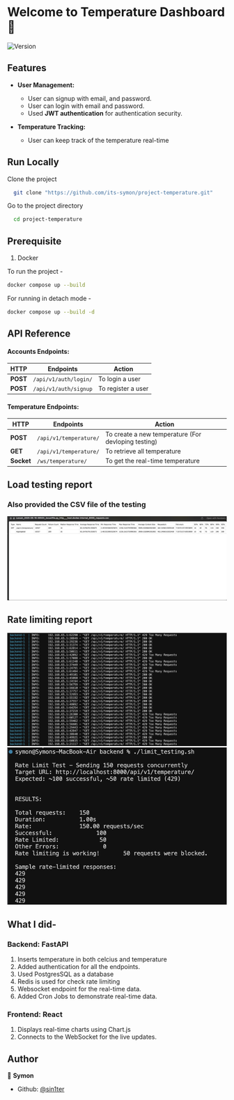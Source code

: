 # Welcome to Temperature Dashboard 👋

![Version](https://img.shields.io/badge/version-v1-blue.svg?cacheSeconds=2592000)


## Features

- **User Management:**
    - User can signup with email, and password.
    - User can login with email and password.
    - Used **JWT authentication** for authentication security.

- **Temperature Tracking:**
  - User can keep track of the temperature real-time
  
## Run Locally

Clone the project

```bash
  git clone "https://github.com/its-symon/project-temperature.git"
```

Go to the project directory

```bash
  cd project-temperature
```

## Prerequisite
1. Docker


To run the project -

```bash
docker compose up --build
```

For running in detach mode -
```bash
docker compose up --build -d
```

## API Reference

####  Accounts Endpoints:
| HTTP | Endpoints | Action |
| --- | --- | --- |
| **POST** | `/api/v1/auth/login/` | To login a user |
| **POST** | `/api/v1/auth/signup` | To register a user |


####  Temperature Endpoints:
| HTTP | Endpoints | Action |
| --- | --- | --- |
| **POST** | `/api/v1/temperature/` | To create a new temperature (For devloping testing) |
| **GET** | `/api/v1/temperature/` | To retrieve all temperature |
| **Socket** | `/ws/temperature/` | To get the real-time temperature

## Load testing report
### Also provided the CSV file of the testing
![Farmers Market Finder Demo](image.png)


## Rate limiting report
![Farmers Market Finder Demo](rate_limit1.png)
![Farmers Market Finder Demo](rate_limit2.png)

## What I did-
### Backend: FastAPI
1. Inserts temperature in both celcius and temperature
2. Added authentication for all the endpoints.
3. Used PostgresSQL as a database
4. Redis is used for check rate limiting
5. Websocket endpoint for the real-time data.
6. Added Cron Jobs to demonstrate real-time data.

### Frontend: React
1. Displays real-time charts using Chart.js
2. Connects to the WebSocket for the live updates.


## Author

👤 **Symon**

- Github: [@sin1ter](https://github.com/its-symon)



